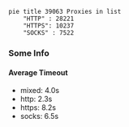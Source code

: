 
```mermaid
pie title 39063 Proxies in list
    "HTTP" : 28221
    "HTTPS": 10237
    "SOCKS" : 7522
```

### Some Info
#### Average Timeout

- mixed: 4.0s
- http: 2.3s
- https: 8.2s
- socks: 6.5s